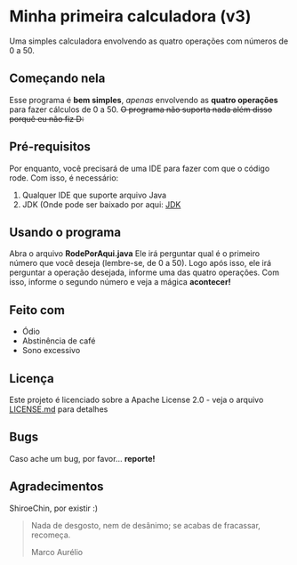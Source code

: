 # Minha primeira calculadora (v3)

Uma simples calculadora envolvendo as quatro operações com números de 0 a 50.

## Começando nela

Esse programa é **bem simples**, *apenas* envolvendo as **quatro operações** para fazer cálculos de 0 a 50. ~~O programa não suporta nada além disso porquê eu não fiz D:~~

## Pré-requisitos

Por enquanto, você precisará de uma IDE para fazer com que o código rode. Com isso, é necessário:
1. Qualquer IDE que suporte arquivo Java
2. JDK (Onde pode ser baixado por aqui: [JDK](https://www.oracle.com/technetwork/pt/java/javase/downloads/jdk8-downloads-2133151.html)

## Usando o programa

Abra o arquivo **RodePorAqui.java**
Ele irá perguntar qual é o primeiro número que você deseja (lembre-se, de 0 a 50). Logo após isso, ele irá perguntar a operação desejada, informe uma das quatro operações. Com isso, informe o segundo número e veja a mágica **acontecer!**

## Feito com

- Ódio
- Abstinência de café
- Sono excessivo

## Licença

Este projeto é licenciado sobre a Apache License 2.0 - veja o arquivo [LICENSE.md](LICENSE.md) para detalhes

## Bugs

Caso ache um bug, por favor... **reporte!**

## Agradecimentos

ShiroeChin, por existir :)

>Nada de desgosto, nem de desânimo; se acabas de fracassar, recomeça.
>
>Marco Aurélio
